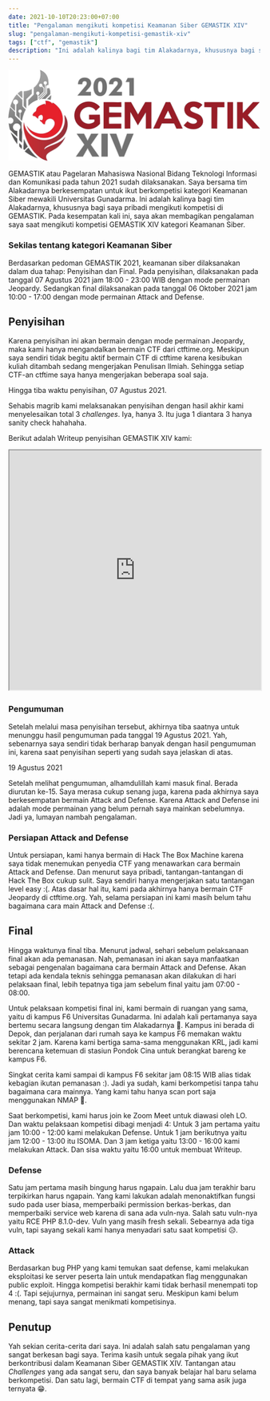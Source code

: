 ```yaml
---
date: 2021-10-10T20:23:00+07:00
title: "Pengalaman mengikuti kompetisi Keamanan Siber GEMASTIK XIV"
slug: "pengalaman-mengikuti-kompetisi-gemastik-xiv"
tags: ["ctf", "gemastik"]
description: "Ini adalah kalinya bagi tim Alakadarnya, khususnya bagi saya pribadi mengikuti kompetisi di GEMASTIK. Pada kesempatan kali ini, saya akan membagikan pengalaman saya saat mengikuti kompetisi GEMASTIK XIV kategori Keamanan Siber."
---
```


![GEMASTIK XIV Logo](gemastik14-logo-transparent.png)

GEMASTIK atau Pagelaran Mahasiswa Nasional Bidang Teknologi Informasi dan Komunikasi pada tahun 2021 sudah dilaksanakan. Saya bersama tim Alakadarnya berkesempatan untuk ikut berkompetisi kategori Keamanan Siber mewakili Universitas Gunadarma. Ini adalah kalinya bagi tim Alakadarnya, khususnya bagi saya pribadi mengikuti kompetisi di GEMASTIK. Pada kesempatan kali ini, saya akan membagikan pengalaman saya saat mengikuti kompetisi GEMASTIK XIV kategori Keamanan Siber.

### Sekilas tentang kategori Keamanan Siber

Berdasarkan pedoman GEMASTIK 2021, keamanan siber dilaksanakan dalam dua tahap: Penyisihan dan Final. Pada penyisihan, dilaksanakan pada tanggal 07 Agustus 2021 jam 18:00 - 23:00 WIB dengan mode permainan Jeopardy. Sedangkan final dilaksanakan pada tanggal 06 Oktober 2021 jam 10:00 - 17:00 dengan mode permainan Attack and Defense.

## Penyisihan
Karena penyisihan ini akan bermain dengan mode permainan Jeopardy, maka kami hanya mengandalkan bermain CTF dari ctftime.org. Meskipun saya sendiri tidak begitu aktif bermain CTF di ctftime karena kesibukan kuliah ditambah sedang mengerjakan Penulisan Ilmiah. Sehingga setiap CTF-an ctftime saya hanya mengerjakan beberapa soal saja.

Hingga tiba waktu penyisihan, 07 Agustus 2021.

Sehabis magrib kami melaksanakan penyisihan dengan hasil akhir kami menyelesaikan total 3 _challenges_. Iya, hanya 3. Itu juga 1 diantara 3 hanya sanity check hahahaha.

Berikut adalah Writeup penyisihan GEMASTIK XIV kami:

<iframe src="https://drive.google.com/file/d/1yOCmJ7uW_sO3E5BEl5TMcgUEpMR_s4bT/preview" width="100%" height="480" allow="autoplay"></iframe>

### Pengumuman
Setelah melalui masa penyisihan tersebut, akhirnya tiba saatnya untuk menunggu hasil pengumuman pada tanggal 19 Agustus 2021. Yah, sebenarnya saya sendiri tidak berharap banyak dengan hasil pengumuman ini, karena saat penyisihan seperti yang sudah saya jelaskan di atas.

19 Agustus 2021

Setelah melihat pengumuman, alhamdulillah kami masuk final. Berada diurutan ke-15. Saya merasa cukup senang juga, karena pada akhirnya saya berkesempatan bermain Attack and Defense. Karena Attack and Defense ini adalah mode permainan yang belum pernah saya mainkan sebelumnya. Jadi ya, lumayan nambah pengalaman.

### Persiapan Attack and Defense
Untuk persiapan, kami hanya bermain di Hack The Box Machine karena saya tidak menemukan penyedia CTF yang menawarkan cara bermain Attack and Defense. Dan menurut saya pribadi, tantangan-tantangan di Hack The Box cukup sulit. Saya sendiri hanya mengerjakan satu tantangan level easy :(. Atas dasar hal itu, kami pada akhirnya hanya bermain CTF Jeopardy di ctftime.org. Yah, selama persiapan ini kami masih belum tahu bagaimana cara main Attack and Defense :(.

## Final
Hingga waktunya final tiba. Menurut jadwal, sehari sebelum pelaksanaan final akan ada pemanasan. Nah, pemanasan ini akan saya manfaatkan sebagai pengenalan bagaimana cara bermain Attack and Defense. Akan tetapi ada kendala teknis sehingga pemanasan akan dilakukan di hari pelaksaan final, lebih tepatnya tiga jam sebelum final yaitu jam 07:00 - 08:00.

Untuk pelaksaan kompetisi final ini, kami bermain di ruangan yang sama, yaitu di kampus F6 Universitas Gunadarma. Ini adalah kali pertamanya saya bertemu secara langsung dengan tim Alakadarnya 🤣. Kampus ini berada di Depok, dan perjalanan dari rumah saya ke kampus F6 memakan waktu sekitar 2 jam. Karena kami bertiga sama-sama menggunakan KRL, jadi kami berencana ketemuan di stasiun Pondok Cina untuk berangkat bareng ke kampus F6.

Singkat cerita kami sampai di kampus F6 sekitar jam 08:15 WIB alias tidak kebagian ikutan pemanasan :). Jadi ya sudah, kami berkompetisi tanpa tahu bagaimana cara mainnya. Yang kami tahu hanya scan port saja menggunakan NMAP 🤣.

Saat berkompetisi, kami harus join ke Zoom Meet untuk diawasi oleh LO. Dan waktu pelaksaan kompetisi dibagi menjadi 4: Untuk 3 jam pertama yaitu jam 10:00 - 12:00 kami melakukan Defense. Untuk 1 jam berikutnya yaitu jam 12:00 - 13:00 itu ISOMA. Dan 3 jam ketiga yaitu 13:00 - 16:00 kami melakukan Attack. Dan sisa waktu yaitu 16:00 untuk membuat Writeup.

### Defense
Satu jam pertama masih bingung harus ngapain. Lalu dua jam terakhir baru terpikirkan harus ngapain. Yang kami lakukan adalah menonaktifkan fungsi sudo pada user biasa, memperbaiki permission berkas-berkas, dan memperbaiki service web karena di sana ada vuln-nya. Salah satu vuln-nya yaitu RCE PHP 8.1.0-dev. Vuln yang masih fresh sekali. Sebearnya ada tiga vuln, tapi sayang sekali kami hanya menyadari satu saat kompetisi 😥.

### Attack
Berdasarkan bug PHP yang kami temukan saat defense, kami melakukan eksploitasi ke server peserta lain untuk mendapatkan flag menggunakan public exploit. Hingga kompetisi berakhir kami tidak berhasil menempati top 4 :(. Tapi sejujurnya, permainan ini sangat seru. Meskipun kami belum menang, tapi saya sangat menikmati kompetisinya.

## Penutup
Yah sekian cerita-cerita dari saya. Ini adalah salah satu pengalaman yang sangat berkesan bagi saya. Terima kasih untuk segala pihak yang ikut berkontribusi dalam Keamanan Siber GEMASTIK XIV. Tantangan atau _Challenges_ yang ada sangat seru, dan saya banyak belajar hal baru selama berkompetisi. Dan satu lagi, bermain CTF di tempat yang sama asik juga ternyata 😁.
